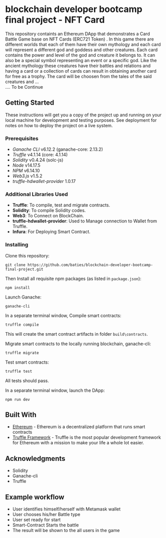 # blockchain developer bootcamp final project - NFT Card 

This repository containts an Ethereum DApp that demonstrates a Card Battle Game base on NFT Cards (ERC721 Token) .
In this game there are different worlds that each of them have their own mythology and each card will represent a different god and goddess and other creatures.
Each card contains the power and level of the god and creature it belongs to. It can also be a special symbol representing an event or a specific god. Like the ancient mythology these creatures have their battles and relations and having a card or a collection of cards can result in obtaining another card for free as a trophy. The card will be choosen from the tales of the said creatures and ...  
.... To be Continue 


## Getting Started

These instructions will get you a copy of the project up and running on your local machine for development and testing purposes. See deployment for notes on how to deploy the project on a live system.

### Prerequisites

* *Ganache CLI* v6.12.2 (ganache-core: 2.13.2)
* *Truffle* v4.1.14 (core: 4.1.14)
* *Solidity* v0.4.24 (solc-js)
* *Node* v14.17.5
* *NPM* v6.14.10
* *Web3.js* v1.5.2
* *truffle-hdwallet-provider* 1.0.17

### Additional Libraries Used

-  **Truffle**: To compile, test and migrate contracts.
-  **Solidity**: To compile Solidity codes.  
-  **Web3**: To Connect on BlockChain.
-  **truffle-hdwallet-provider**: Used to Manage connection to Wallet from Truffle.
-  **Infura**: For Deploying Smart Contract.


### Installing

Clone this repository:

```
git clone https://github.com/baties/blockchain-developer-bootcamp-final-project.git
```

Then Install all requisite npm packages (as listed in ```package.json```):

```
npm install
```

Launch Ganache:

```
ganache-cli 
```

In a separate terminal window, Compile smart contracts:

```
truffle compile
```

This will create the smart contract artifacts in folder ```build\contracts```.

Migrate smart contracts to the locally running blockchain, ganache-cli:

```
truffle migrate
```

Test smart contracts:

```
truffle test
```

All tests should pass.


In a separate terminal window, launch the DApp:

```
npm run dev
```

## Built With

* [Ethereum](https://www.ethereum.org/) - Ethereum is a decentralized platform that runs smart contracts
* [Truffle Framework](http://truffleframework.com/) - Truffle is the most popular development framework for Ethereum with a mission to make your life a whole lot easier.

## Acknowledgments

* Solidity  
* Ganache-cli
* Truffle


## Example workflow

* User identifies himself/herself with Metamask wallet
* User chooses his/her Battle type
* User set ready for start
* Smart-Contract Starts the battle  
* The result will be shown to the all users in the game
